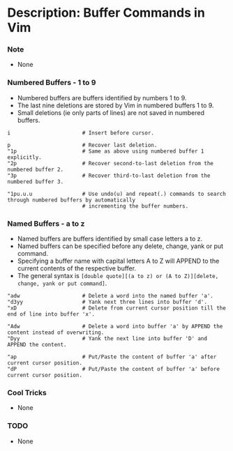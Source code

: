 # Description: Buffer Commands in Vim

### Note
* None

### Numbered Buffers - 1 to 9
* Numbered buffers are buffers identified by numbers 1 to 9.
* The last nine deletions are stored by Vim in numbered buffers 1 to 9.
* Small deletions (ie only parts of lines) are not saved in numbered buffers.
```
i                       # Insert before cursor.

p                       # Recover last deletion.
"1p                     # Same as above using numbered buffer 1 explicitly.
"2p                     # Recover second-to-last deletion from the numbered buffer 2.
"3p                     # Recover third-to-last deletion from the numbered buffer 3.

"1pu.u.u                # Use undo(u) and repeat(.) commands to search through numbered buffers by automatically
                        # incrementing the buffer numbers.
```

### Named Buffers - a to z
* Named buffers are buffers identified by small case letters a to z.
* Named buffers can be specified before any delete, change, yank or put command.
* Specifying a buffer name with capital letters A to Z will APPEND to the current contents of the respective buffer.
* The general syntax is `[double quote][(a to z) or (A to Z)][delete, change, yank or put command]`.
```
"adw                    # Delete a word into the named buffer 'a'.
"d3yy                   # Yank next three lines into buffer 'd'.
"xD                     # Delete from current cursor position till the end of line into buffer 'x'.

"Adw                    # Delete a word into buffer 'a' by APPEND the content instead of overwriting.
"Dyy                    # Yank the next line into buffer 'D' and APPEND the content.

"ap                     # Put/Paste the content of buffer 'a' after current cursor position.
"dP                     # Put/Paste the content of buffer 'a' before current cursor position.
```

### Cool Tricks
* None

### TODO
* None
